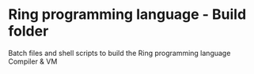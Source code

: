 Ring programming language - Build folder
========================================

Batch files and shell scripts to build the Ring programming language Compiler & VM

